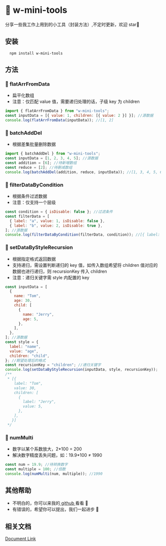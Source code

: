 # 🥳 w-mini-tools

分享一些我工作上用到的小工具（封装方法）,不定时更新，欢迎 star🌟

## 安装

```shell
  npm install w-mini-tools
```

## 方法

### 🔖 **flatArrFromData**

- 扁平化数组
- 注意：仅匹配 value 值，需要递归处理的话，子级 key 为 children

```js
import { flatArrFromData } from "w-mini-tools";
const inputData = [{ value: 1, children: [{ value: 2 }] }]; //源数据
console.log(flatArrFromData(inputData)); //[1, 2]
```

### 🔖 **batchAddDel**

- 根据差集批量删除数据

```js
import { batchAddDel } from "w-mini-tools";
const inputData = [1, 2, 3, 4, 5]; //源数据
const addition = [6]; //待新增数组
const reduce = [2]; //待删减数组
console.log(batchAddDel(addition, reduce, inputData)); //[1, 3, 4, 5, 6]
```

### 🔖 **filterDataByCondition**

- 根据条件过滤数据
- 注意：仅支持一个层级

```js
const condition = { isDisable: false }; //过滤条件
const filterData = [
  { label: "a", value: 1, isDisable: false },
  { label: "b", value: 2, isDisable: true },
]; //源数据
console.log(filterDataByCondition(filterData, condition)); //[{ label: "b", value: 2, isDisable: true }]
```

### 🔖 **setDataByStyleRecursion**

- 根据指定格式返回数据
- 支持递归，需设置判断递归的 key 值，如传入数组希望将 children 值对应的数据也进行递归，则 recursionKey 传入 children
- 注意：递归关键字需 style 内配置的 key

```js
const inputData = [
  {
    name: "Tom",
    age: 30,
    child: [
      {
        name: "Jerry",
        age: 5,
      },
    ],
  },
]; //源数据
const style = {
  label: "name",
  value: "age",
  children: "child",
}; //期望处理后的格式
const recursionKey = "children"; //递归关键字
console.log(setDataByStyleRecursion(inputData, style, recursionKey));
/**
 * [{
    label: "Tom",
    value: 30,
    children: [
      {
        label: "Jerry",
        value: 5,
      },
    ],
   }]
 */
```

### 🔖 **numMulti**

- 数字以某个系数放大，2\*100 = 200
- 解决数字精度丢失问题，如：19.9\*100 ≠ 1990

```js
const num = 19.9; //待转换数字
const multiple = 100; //倍数
console.log(numMulti(num, multiple)); //1990
```

## 其他帮助

- 不明白的，你可以来我的[ github ](https://github.com/Waynefong/w-mini-tools)看看 🧐
- 有错误的，希望你可以提出，我们一起进步 🤣

## 相关文档

[Document Link](https://waynefong.github.io/w-tools-wordpress/w-mini-tools/)
